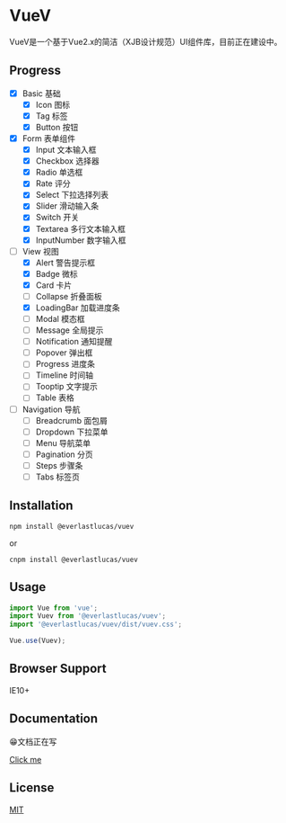 # VueV
VueV是一个基于Vue2.x的简洁（XJB设计规范）UI组件库，目前正在建设中。

## Progress
- [x] Basic 基础
  - [x] Icon 图标
  - [x] Tag 标签
  - [x] Button 按钮
- [x] Form 表单组件
  - [x] Input 文本输入框
  - [x] Checkbox 选择器
  - [x] Radio 单选框
  - [x] Rate 评分
  - [x] Select 下拉选择列表
  - [x] Slider 滑动输入条
  - [x] Switch 开关
  - [x] Textarea 多行文本输入框
  - [x] InputNumber 数字输入框
- [ ] View 视图
  - [x] Alert 警告提示框
  - [x] Badge 微标
  - [x] Card 卡片
  - [ ] Collapse 折叠面板
  - [x] LoadingBar 加载进度条
  - [ ] Modal 模态框
  - [ ] Message 全局提示
  - [ ] Notification 通知提醒
  - [ ] Popover 弹出框
  - [ ] Progress 进度条
  - [ ] Timeline 时间轴
  - [ ] Tooptip 文字提示
  - [ ] Table 表格
- [ ] Navigation 导航
  - [ ] Breadcrumb 面包屑
  - [ ] Dropdown 下拉菜单
  - [ ] Menu 导航菜单
  - [ ] Pagination 分页
  - [ ] Steps 步骤条
  - [ ] Tabs 标签页

## Installation
```
npm install @everlastlucas/vuev
```
or
```
cnpm install @everlastlucas/vuev
```

## Usage
```javascript
import Vue from 'vue';
import Vuev from '@everlastlucas/vuev';
import '@everlastlucas/vuev/dist/vuev.css';

Vue.use(Vuev);
```

## Browser Support
IE10+

## Documentation
😁文档正在写

[Click me](https://github.com/logcas/Vuev/blob/master/docs/README.md)

## License
[MIT](https://github.com/logcas/Vuev/blob/master/LICENSE)